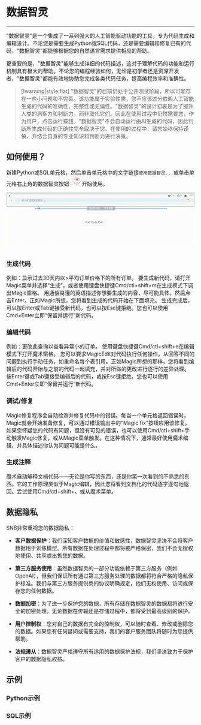 # 数据智灵
---

"数据智灵"是一个集成了一系列强大的人工智能驱动功能的工具，专为代码生成和编辑设计。不论您是需要生成Python或SQL代码，还是需要编辑和修复已有的代码，"数据智灵"都能够根据您的自然语言需求提供相应的帮助。

更重要的是，"数据智灵"能够生成详细的代码描述，这对于理解代码的功能和运行机制具有极大的帮助。不论您的编程经验如何，无论是初学者还是资深开发者，"数据智灵"都能有效地协助您完成各类代码任务，提高编程效率和准确性。

> [!warning|style:flat]
> "数据智灵"的目前仍处于公开测试阶段，所以可能存在一些小问题和不完善。该功能属于实验性质，您不应该过分依赖人工智能生成的代码的准确性、完整性或无偏性。"数据智灵"的设计初衷是为了提升人类的洞察力和判断力，而非取代它们。因此在使用过程中仍然需要您，作为用户，点击运行按钮。"数据智灵"不会自动运行由AI生成的代码，因此判断所生成代码的正确性完全取决于您。在使用的过程中，请您始终保持谨慎，并结合自身的专业知识和判断力进行决策。

## 如何使用？

新建Python或SQL单元格，然后单击单元格中的文字链接`使用数据智灵...`或单击单元格右上角的数据智灵按钮 <img style="display: inline-block;padding:0px;border:0px" src="../images/f1a80dae23ab474d0b4e322d0530eaee57a2d09c08e98e769f58b8800c9996a1.png"  /> 开始使用。

![图 0](../images/40e90e1ef0e3b7cfca1f929219c70b40ca39bd61484bf36903063a4eb3fc5506.gif)  


### 生成代码

例如：显示过去30天内以>平均订单价格下的所有订单。
要生成新代码，请打开Magic菜单并选择“生成”，或者使用键盘快捷键Cmd/ctl+shift+m在生成模式下调出Magic窗格。
用通俗易懂的英语描述你想要生成的内容，尽可能具体，然后点击Enter。正如Magic所想，您将看到生成的代码开始在下面填充。
生成完成后，可以按Enter或Tab键接受新代码，也可以按Esc键拒绝。您也可以使用Cmd+Enter立即“保留并运行”新代码。

### 编辑​代码

例如：更改此查询以查看异常小的订单。
使用键盘快捷键Cmd/ctl+shift+e在编辑模式下打开魔术窗格。
您可以要求MagicEdit对代码执行任何操作，从回答不同的问题到执行手动任务，如重命名每个表引用。正如Magic所想的那样，您将看到编辑后的代码开始与之前的代码一起填充，并对所做的更改进行逐行的差异处理。
按Enter键或Tab键接受编辑后的代码，或按Esc键拒绝。您也可以使用Cmd+Enter立即“保留并运行”新代码。

### 调试/修复​

Magic修复程序会自动检测并修复代码中的错误。每当一个单元格返回错误时，Magic就会开始准备修复，可以通过错误输出中的“Magic fix”按钮应用该修复。
如果您怀疑您的代码有问题，但没有可见的错误，也可以使用Cmd/ctl+shift+手动触发Magic修复，或从Magic菜单触发。在这种情况下，通常最好使用魔术编辑，并具体描述你认为问题可能是什么。

### 生成注释

魔术自动解释文档代码——无论是你写的东西，还是你第一次看到的不熟悉的东西。它的工作原理类似于Magic编辑，因此您将看到文档化的代码逐字逐句地返回。尝试使用Cmd/ctl+shift+。或从魔术菜单。


## 数据隐私​

SNB非常重视您的数据隐私：


- **客户数据保护**：我们深知客户数据的价值和敏感性，数据智灵坚决不会将客户数据用于训练模型。所有数据在处理过程中都将被严格保密，我们不会无授权地使用、共享或出售您的数据。

- **第三方服务使用**：虽然数据智灵的一部分功能依赖于第三方服务（例如OpenAI），但我们保证所有通过第三方服务处理的数据都将符合严格的隐私保护标准。我们与第三方服务提供商的协议明确规定，他们无权使用、访问或保存您的任何数据。

- **数据加密**：为了进一步保护您的数据，所有存储在数据智灵的数据都将进行安全的加密处理，无论数据在传输还是存储过程中，都将受到最高级别的保护。

- **用户控制权**：您对自己的数据有完全的控制权，可以随时查看、修改或删除您的数据。如果您有任何疑问或需要支持，我们的客户服务团队将随时为您提供帮助。

- **法规遵从**：数据智灵严格遵守所有适用的数据保护法规，我们坚决致力于保护客户的数据隐私权益。

## 示例


### Python示例

### SQL示例